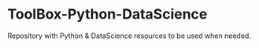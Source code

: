 # ToolBox-Python-DataScience
Repository with Python &amp; DataScience resources to be used when needed.
